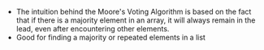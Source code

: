 - The intuition behind the Moore's Voting Algorithm is based on the fact that if there is a majority element in an array, it will always remain in the lead, even after encountering other elements.
- Good for finding a majority or repeated elements in a list
